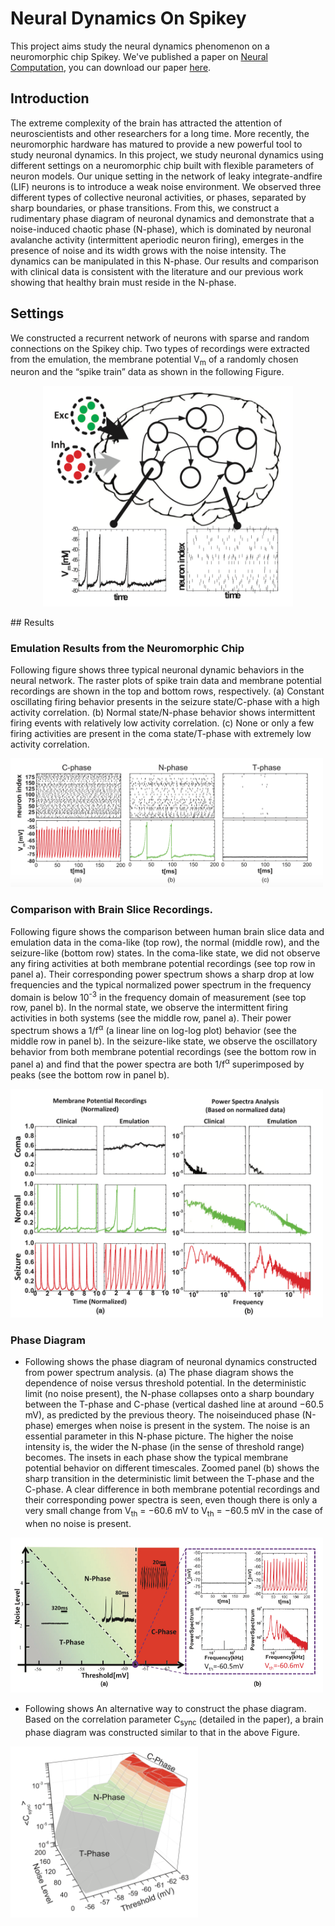 # Neural Dynamics On Spikey

This project aims study the neural dynamics phenomenon on a neuromorphic chip Spikey. We've
published a paper on [Neural Computation](https://www.mitpressjournals.org/loi/neco), 
you can download our paper [here](https://www.mitpressjournals.org/doi/abs/10.1162/neco_a_01103).


## Introduction

The extreme complexity of the brain has attracted the attention of neuroscientists 
and other researchers for a long time. More recently, the neuromorphic hardware 
has matured to provide a new powerful tool to study neuronal dynamics. In this project, 
we study neuronal dynamics using different settings on a neuromorphic chip built 
with flexible parameters of neuron models. Our unique setting in the network of 
leaky integrate-andfire (LIF) neurons is to introduce a weak noise environment. 
We observed three different types of collective neuronal activities, or phases, 
separated by sharp boundaries, or phase transitions. From this, 
we construct a rudimentary phase diagram of neuronal dynamics and demonstrate that 
a noise-induced chaotic phase (N-phase), which is dominated by neuronal avalanche 
activity (intermittent aperiodic neuron firing), emerges in the presence of noise 
and its width grows with the noise intensity. The dynamics can be manipulated in 
this N-phase. Our results and comparison with clinical data is consistent with the 
literature and our previous work showing that healthy brain must reside in the N-phase.

## Settings

We constructed a recurrent network of neurons with sparse and random connections on 
the Spikey chip. Two types of recordings were extracted from the emulation, the membrane
potential V<sub>m</sub> of a randomly chosen neuron and the “spike train” data as shown in the
following Figure.

<p align="center"> 
    <img src="/Plots/Settings.png" width="400">
</p>
## Results

### Emulation Results from the Neuromorphic Chip

Following figure shows three typical neuronal dynamic behaviors in the neural 
network. The raster plots of spike train data and membrane potential recordings 
are shown in the top and bottom rows, respectively. (a) Constant oscillating firing 
behavior presents in the seizure state/C-phase with a high activity correlation. 
(b) Normal state/N-phase behavior shows intermittent firing events with relatively 
low activity correlation. (c) None or only a few firing activities are present 
in the coma state/T-phase with extremely low activity correlation.

<img src="/Plots/Emulation_results.png" width="500">

### Comparison with Brain Slice Recordings.

Following figure shows the comparison between human brain slice data and emulation 
data in the coma-like (top row), the normal (middle row), and the seizure-like 
(bottom row) states. In the coma-like state, we did not observe any firing 
activities at both membrane potential recordings (see top row in panel a). 
Their corresponding power spectrum shows a sharp drop at low frequencies and the 
typical normalized power spectrum in the frequency domain is below 10<sup>-3</sup> 
in the frequency domain of measurement (see top row, panel b). In the normal state, 
we observe the intermittent firing activities in both systems (see the middle row, 
panel a). Their power spectrum shows a 1/f<sup>α</sup> (a linear line on 
log-log plot) behavior (see the middle row in panel b). In the seizure-like state, 
we observe the oscillatory behavior from both membrane potential recordings 
(see the bottom row in panel a) and find that the power spectra are both 1/f<sup>α</sup>
superimposed by peaks (see the bottom row in panel b).

<img src="/Plots/Comparison.png" width="500">

### Phase Diagram

* Following shows the phase diagram of neuronal dynamics constructed from power spectrum analysis. 
(a) The phase diagram shows the dependence of noise versus threshold potential. 
In the deterministic limit (no noise present), the N-phase collapses onto a sharp 
boundary between the T-phase and C-phase (vertical dashed line at around −60.5 mV), 
as predicted by the previous theory. The noiseinduced phase (N-phase) emerges 
when noise is present in the system. The noise is an essential parameter in this 
N-phase picture. The higher the noise intensity is, the wider the N-phase (in the sense 
of threshold range) becomes. The insets in each phase show the typical membrane 
potential behavior on different timescales. Zoomed panel (b) shows the sharp transition 
in the deterministic limit between the T-phase and the C-phase. A clear difference 
in both membrane potential recordings and their corresponding power spectra is seen, 
even though there is only a very small change from V<sub>th</sub> = −60.6 mV to 
V<sub>th</sub> = −60.5 mV in the case of when no noise is present.

<img src="/Plots/Phase_Diagram_1.png" width="500">

* Following shows An alternative way to construct the phase diagram. Based on the 
correlation parameter C<sub>sync</sub> (detailed in the paper), a brain phase 
diagram was constructed similar to that in the above Figure.

<img src="/Plots/Phase_Diagram_2.png" width="300">